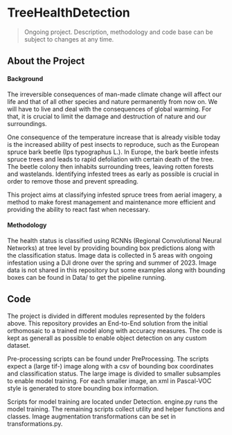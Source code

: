 # TreeHealthDetection

> Ongoing project. Description, methodology and code base can be subject to changes at any time.

## About the Project

#### Background
The irreversible consequences of man-made climate change will affect our life and that of all other species and nature permanently from now on. We will have to live and deal with the consequences of global warming. For that, it is crucial to limit the damage and destruction of nature and our surroundings. 

One consequence of the temperature increase that is already visible today is the increased ability of pest insects to reproduce, such as the European spruce bark beetle (Ips typographus L.). In Europe, the bark beetle infests spruce trees and leads to rapid defoliation with certain death of the tree. The beetle colony then inhabits surrounding trees, leaving rotten forests and wastelands. Identifying infested trees as early as possible is crucial in order to remove those and prevent spreading.

This project aims at classifying infested spruce trees from aerial imagery, a method to make forest management and maintenance more efficient and providing the ability to react fast when necessary.

#### Methodology
The health status is classified using RCNNs (Regional Convolutional Neural Networks) at tree level by providing bounding box predictions along with the classification status. Image data is collected in 5 areas with ongoing infestation using a DJI drone over the spring and summer of 2023. Image data is not shared in this repository but some examples along with bounding boxes can be found in Data/ to get the pipeline running.

## Code

The project is divided in different modules represented by the folders above. This repository provides an End-to-End solution from the initial orthomosaic to a trained model along with accuracy measures. The code is kept as generall as possible to enable object detection on any custom dataset.

Pre-processing scripts can be found under PreProcessing. The scripts expect a (large tif-) image along with a csv of bounding box coordinates and classification status. The large image is divided to smaller subsamples to enable model training. For each smaller image, an xml in Pascal-VOC style is generated to store bounding box information.

Scripts for model training are located under Detection. engine.py runs the model training. The remaining scripts collect utility and helper functions and classes. Image augmentation transformations can be set in transformations.py.

